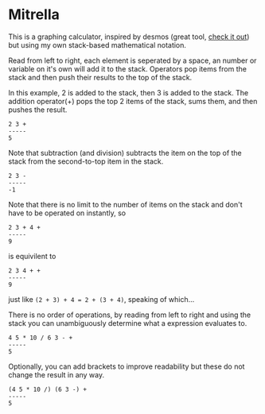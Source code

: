 # Mitrella

This is a graphing calculator, inspired by desmos (great tool, [check it out](https://www.desmos.com/calculator)) but using my own stack-based mathematical notation.

Read from left to right, each element is seperated by a space, an number or variable on it's own will add it to the stack. Operators pop items from the stack and then push their results to the top of the stack.

In this example, 2 is added to the stack, then 3 is added to the stack. The addition operator(+) pops the top 2 items of the stack, sums them, and then pushes the result.
```
2 3 +
-----
5
```

Note that subtraction (and division) subtracts the item on the top of the stack from the second-to-top item in the stack.
```
2 3 -
-----
-1
```

Note that there is no limit to the number of items on the stack and don't have to be operated on instantly, so
```
2 3 + 4 +
-----
9
```
is equivilent to
```
2 3 4 + +
-----
9
```
just like `(2 + 3) + 4 = 2 + (3 + 4)`, speaking of which…

There is no order of operations, by reading from left to right and using the stack you can unambiguously determine what a expression evaluates to.
```
4 5 * 10 / 6 3 - +
-----
5
```

Optionally, you can add brackets to improve readability but these do not change the result in any way.
```
(4 5 * 10 /) (6 3 -) +
-----
5
```
